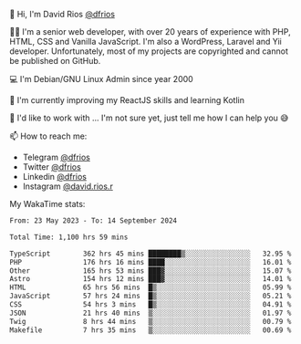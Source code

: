 👋 Hi, I'm David Rios [@dfrios](https://github.com/dfrios)

👨‍💻 I'm a senior web developer, with over 20 years of experience with PHP, HTML, CSS and Vanilla JavaScript. I'm also a WordPress, Laravel and Yii developer. Unfortunately, most of my projects are copyrighted and cannot be published on GitHub.

💻 I'm Debian/GNU Linux Admin since year 2000

🌱 I'm currently improving my ReactJS skills and learning Kotlin

💞️ I'd like to work with ... I'm not sure yet, just tell me how I can help you 😅


📫 How to reach me:
* Telegram [@dfrios](https://t.me/dfrios)
* Twitter [@dfrios](https://twitter.com/dfrios)
* Linkedin [@dfrios](https://linkedin.com/in/dfrios)
* Instagram [@david.rios.r](https://instagram.com/david.rios.r)



My WakaTime stats:
<!--START_SECTION:waka-->

```txt
From: 23 May 2023 - To: 14 September 2024

Total Time: 1,100 hrs 59 mins

TypeScript        362 hrs 45 mins ████████▒░░░░░░░░░░░░░░░░   32.95 %
PHP               176 hrs 16 mins ████░░░░░░░░░░░░░░░░░░░░░   16.01 %
Other             165 hrs 53 mins ███▓░░░░░░░░░░░░░░░░░░░░░   15.07 %
Astro             154 hrs 12 mins ███▓░░░░░░░░░░░░░░░░░░░░░   14.01 %
HTML              65 hrs 56 mins  █▒░░░░░░░░░░░░░░░░░░░░░░░   05.99 %
JavaScript        57 hrs 24 mins  █▒░░░░░░░░░░░░░░░░░░░░░░░   05.21 %
CSS               54 hrs 3 mins   █▒░░░░░░░░░░░░░░░░░░░░░░░   04.91 %
JSON              21 hrs 40 mins  ▒░░░░░░░░░░░░░░░░░░░░░░░░   01.97 %
Twig              8 hrs 44 mins   ▒░░░░░░░░░░░░░░░░░░░░░░░░   00.79 %
Makefile          7 hrs 35 mins   ▒░░░░░░░░░░░░░░░░░░░░░░░░   00.69 %
```

<!--END_SECTION:waka-->
